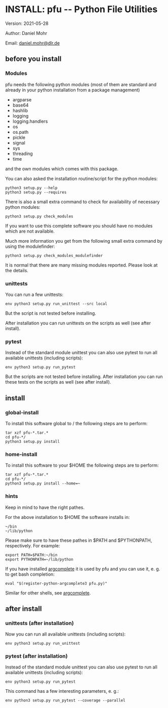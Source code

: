 # INSTALL: pfu -- Python File Utilities

Version: 2021-05-28

Author: Daniel Mohr

Email: daniel.mohr@dlr.de

## before you install

### Modules

pfu needs the following python modules (most of them are standard and
already in your python installation from a package management)

 * argparse
 * base64
 * hashlib
 * logging
 * logging.handlers
 * os
 * os.path
 * pickle
 * signal
 * sys
 * threading
 * time

and the own modules which comes with this package.

You can also asked the installation routine/script for the python modules:

    python3 setup.py --help
    python3 setup.py --requires

There is also a small extra command to check for availability of
necessary python modules:

    python3 setup.py check_modules

If you want to use this complete software you should have no modules
which are not available.

Much more information you get from the following small extra command
by using the modulefinder:

    python3 setup.py check_modules_modulefinder

It is normal that there are many missing modules reported. Please look
at the details.


### unittests

You can run a few unittests:

    env python3 setup.py run_unittest --src local

But the script is not tested before installing.

After installation you can run unittests on the scripts as well
(see after install).


### pytest

Instead of the standard module unittest you can also use pytest to run
all available unittests (including scripts):

    env python3 setup.py run_pytest

But the scripts are not tested before installing.
After installation you can run these tests on the scripts as well
(see after install).


## install

### global-install

To install this software global to / the following steps are to perform:

    tar xzf pfu-*.tar.*
    cd pfu-*/
    python3 setup.py install


### home-install

To install this software to your $HOME the following steps are to perform:

    tar xzf pfu-*.tar.*
    cd pfu-*/
    python3 setup.py install --home=~


### hints

Keep in mind to have the right pathes.

For the above installation to $HOME the software installs in:

    ~/bin
    ~/lib/python

Please make sure to have these pathes in $PATH and $PYTHONPATH, respectively.
For example:

    export PATH=$PATH:~/bin
    export PYTHONPATH=~/lib/python

If you have installed [argcomplete](https://kislyuk.github.io/argcomplete/)
it is used by pfu and you can use it, e. g. to get bash completion:

    eval "$(register-python-argcomplete3 pfu.py)"

Similar for other shells, see
[argcomplete](https://kislyuk.github.io/argcomplete/).

## after install

### unittests (after installation)


Now you can run all available unittests (including scripts):

    env python3 setup.py run_unittest


### pytest (after installation)


Instead of the standard module unittest you can also use pytest to run
all available unittests (including scripts):

    env python3 setup.py run_pytest

This command has a few interesting parameters, e. g.:

    env python3 setup.py run_pytest --coverage --parallel
